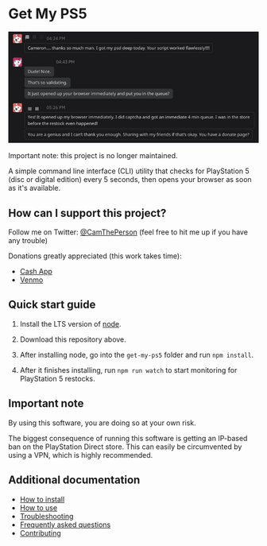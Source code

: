# Get My PS5

![Reddit conversation](./src/assets/bot-validation.jpg)

Important note: this project is no longer maintained.

A simple command line interface (CLI) utility that checks for PlayStation 5 (disc or digital edition) every 5 seconds, then opens your browser as soon as it's available.

## How can I support this project?

Follow me on Twitter: [@CamThePerson](https://twitter.com/CamThePerson) (feel free to hit me up if you have any trouble)

Donations greatly appreciated (this work takes time):
* [Cash App](https://cash.app/$CamThePerson)
* [Venmo](https://venmo.com/Cameron-Hermens-1)


## Quick start guide

1. Install the LTS version of [node](https://nodejs.org/en/).

1. Download this repository above.

1. After installing node, go into the `get-my-ps5` folder and run `npm install`.

1. After it finishes installing, run `npm run watch` to start monitoring for PlayStation 5 restocks.

## Important note

By using this software, you are doing so at your own risk. 

The biggest consequence of running this software is getting an IP-based ban on the PlayStation Direct store. This can easily be circumvented by using a VPN, which is highly recommended.

## Additional documentation

* [How to install](./docs/installation.md)
* [How to use](./docs/usage.md)
* [Troubleshooting](./docs/issues.md)
* [Frequently asked questions](./docs/faq.md)
* [Contributing](./docs/contributing.md)
